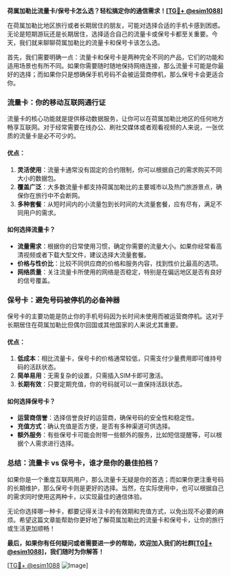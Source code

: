 **荷属加勒比流量卡/保号卡怎么选？轻松搞定你的通信需求！[[TG💪+ @esim1088](https://t.me/s/esim1088)]**

在荷属加勒比地区旅行或者长期居住的朋友，可能对选择合适的手机卡感到困惑。无论是短期游玩还是长期居住，选择适合自己的流量卡或保号卡都至关重要。今天，我们就来聊聊荷属加勒比的流量卡和保号卡该怎么选。

首先，我们需要明确一点：流量卡和保号卡是两种完全不同的产品，它们的功能和适用场景也有所不同。如果你需要随时随地保持网络连接，那么流量卡可能是你最好的选择；而如果你只是想确保手机号码不会被运营商停机，那么保号卡会更适合你。

### 流量卡：你的移动互联网通行证

流量卡的核心功能就是提供移动数据服务，让你可以在荷属加勒比地区的任何地方畅享互联网。对于经常需要在线办公、刷社交媒体或者观看视频的人来说，一张优质的流量卡是必不可少的。

#### 优点：
1. **灵活使用**：流量卡通常没有固定的合约限制，你可以根据自己的需求购买不同大小的数据包。
2. **覆盖广泛**：大多数流量卡都支持荷属加勒比的主要城市以及热门旅游景点，确保你在旅行中不会断网。
3. **多种套餐**：从短时间内的小流量包到长时间的大流量套餐，应有尽有，满足不同用户的需求。

#### 如何选择流量卡？
- **流量需求**：根据你的日常使用习惯，确定你需要的流量大小。如果你经常看高清视频或者下载大型文件，建议选择大流量套餐。
- **价格与性价比**：比较不同供应商的价格和服务内容，找到性价比最高的选项。
- **网络质量**：关注流量卡所使用的网络是否稳定，特别是在偏远地区是否有良好的信号覆盖。

### 保号卡：避免号码被停机的必备神器

保号卡的主要功能是防止你的手机号码因为长时间未使用而被运营商停机。这对于长期居住在荷属加勒比但偶尔回国或其他国家的人来说尤其重要。

#### 优点：
1. **低成本**：相比流量卡，保号卡的价格通常较低，只需支付少量费用即可维持号码的活跃状态。
2. **简单易用**：无需复杂的设置，只需插入SIM卡即可激活。
3. **长期有效**：只要定期充值，你的号码就可以一直保持活跃状态。

#### 如何选择保号卡？
- **运营商信誉**：选择信誉良好的运营商，确保号码的安全性和稳定性。
- **充值方式**：确认充值是否方便，是否有多种渠道可供选择。
- **额外服务**：有些保号卡可能会附带一些额外的服务，比如短信提醒等，可以根据个人需求进行选择。

### 总结：流量卡 vs 保号卡，谁才是你的最佳拍档？

如果你是一个重度互联网用户，那么流量卡无疑是你的首选；而如果你更注重号码的长期维护，那么保号卡则是更好的选择。当然，在实际使用中，也可以根据自己的需求同时使用这两种卡，以实现最佳的通信体验。

无论你选择哪一种卡，都要记得关注卡的有效期和充值方式，以免出现不必要的麻烦。希望这篇文章能帮助你更好地了解荷属加勒比的流量卡和保号卡，让你的旅行或生活更加顺畅！

**最后，如果你有任何疑问或者需要进一步的帮助，欢迎加入我们的社群[[TG💪+ @esim1088](https://t.me/s/esim1088)]，我们随时为你解答！**

[[TG💪+ @esim1088](https://t.me/s/esim1088) ![Image](https://i.postimg.cc/4NQfJmqS/Snipaste-2025-05-13-00-14-12.png)]
